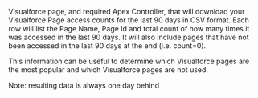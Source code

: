 Visualforce page, and required Apex Controller, that will download your Visualforce Page access counts for the last 90 days in CSV format. Each row will list the Page Name, Page Id and total count of how many times it was accessed in the last 90 days. It will also include pages that have not been accessed in the last 90 days at the end (i.e. count=0).  

This information can be useful to determine which Visualforce pages are the most popular and which Visualforce pages are not used.

Note: resulting data is always one day behind
